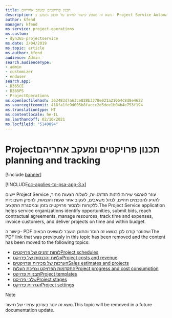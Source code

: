 ```yaml
---
title: ‏‫תכנון פרויקטים ומעקב אחריהם
description: נושא זה מספק קישור למידע על תכנון ומעקב ב- Project Service Automation.
author: kfend
manager: kfend
ms.service: project-operations
ms.custom:
- dyn365-projectservice
ms.date: 2/04/2019
ms.topic: article
ms.author: kfend
audience: Admin
search.audienceType:
- admin
- customizer
- enduser
search.app:
- D365CE
- D365PS
- ProjectOperations
ms.openlocfilehash: 363483d7a63ce028b3378e021a210b4c8d8e4623
ms.sourcegitcommit: 418fa1fe9d605b8faccc2d5dee1b04b4e753f194
ms.translationtype: HT
ms.contentlocale: he-IL
ms.lasthandoff: 02/10/2021
ms.locfileid: "5149094"
---
```

# <a name="project-planning-and-tracking"></a><span data-ttu-id="e5975-103">‏‫תכנון פרויקטים ומעקב אחריהם</span><span class="sxs-lookup"><span data-stu-id="e5975-103">Project planning and tracking</span></span>

[!include [banner](../../includes/psa-now-project-operations.md)]

[!INCLUDE[cc-applies-to-psa-app-3.x](../../includes/cc-applies-to-psa-app-3x.md)]

<span data-ttu-id="e5975-104">יישום Project Service עוזר לארגוני שירות לזהות הזדמנויות, לשלוח הצעות מחיר, להגיע להסכמים חוזיים, לנהל משאבים, לעקוב אחר שעות והוצאות, להפיק חשבוניות ללקוחות ולמסור פרויקטים בזמן ובמסגרת התקציב.</span><span class="sxs-lookup"><span data-stu-id="e5975-104">The Project Service application helps service organizations identify opportunities, submit bids, reach contractual agreements, manage resources, track time and expenses, invoice customers, and deliver projects on time and within budget.</span></span> 

<span data-ttu-id="e5975-105">קישור ה- PDF שהוזכר קודם לכן בנושא זה הוסר והתוכן הועבר לנושאים הבאים:</span><span class="sxs-lookup"><span data-stu-id="e5975-105">The PDF link that was previously in this topic has been removed and the content has been moved to the following topics:</span></span>

- [<span data-ttu-id="e5975-106">לוחות זמנים של פרויקטים</span><span class="sxs-lookup"><span data-stu-id="e5975-106">Project schedules</span></span>](../project-creating.md)
- [<span data-ttu-id="e5975-107">עלויות והכנסות של פרויקט</span><span class="sxs-lookup"><span data-stu-id="e5975-107">Project costs and revenue</span></span>](../project-estimating.md)
- [<span data-ttu-id="e5975-108">הערכות של מכירות ופרויקטים</span><span class="sxs-lookup"><span data-stu-id="e5975-108">Sales estimates and projects</span></span>](../project-leveraging.md)
- [<span data-ttu-id="e5975-109">התקדמות הפרויקט וצריכת העלות</span><span class="sxs-lookup"><span data-stu-id="e5975-109">Project progress and cost consumption</span></span>](../project-tracking.md)
- [<span data-ttu-id="e5975-110">תבניות פרויקט</span><span class="sxs-lookup"><span data-stu-id="e5975-110">Project templates</span></span>](../project-templates.md)
- [<span data-ttu-id="e5975-111">שלבי פרויקט</span><span class="sxs-lookup"><span data-stu-id="e5975-111">Project stages</span></span>](../project-stages.md)
- [<span data-ttu-id="e5975-112">הגדרות פרויקט</span><span class="sxs-lookup"><span data-stu-id="e5975-112">Project settings</span></span>](../project-settings.md)

> [!NOTE]
> <span data-ttu-id="e5975-113">נושא זה יוסר בעדכון עתידי של תיעוד.</span><span class="sxs-lookup"><span data-stu-id="e5975-113">This topic will be removed in a future documentation update.</span></span> 
